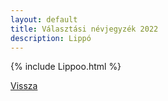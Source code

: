 ```yaml
---
layout: default
title: Választási névjegyzék 2022
description: Lippó
---
```


{% include Lippoo.html %}

[Vissza](./)